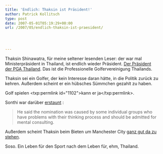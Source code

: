 ```yaml
---
title: 'Endlich: Thaksin ist Präsident!'
author: Patrick Kollitsch
type: post
date: 2007-05-01T05:19:29+00:00
url: /2007/05/endlich-thaksin-ist-praesident/




---
```

Thaksin Shinawatra, f&uuml;r meine seltener lesenden Leser: der war mal Ministerpr&auml;sident in Thailand, ist endlich wieder Pr&auml;sident. [Der Pr&auml;sident der <span class="caps">PGA</span> Thailand][1]. Das ist die Professionelle Golfervereinigung Thailands. 

Thaksin sei ein Golfer, der kein Interesse daran h&auml;tte, in die Politik zur&uuml;ck zu kehren. Au&szlig;erdem scheint er ein h&uuml;bsches S&uuml;mmchen gezahlt zu haben.

Golf spielen <txp:permlink id="1102">kann er ja</txp:permlink>.

Sonthi war dar&uuml;ber [erstaunt][2] :

> He said the nomination was caused by some individual groups who have problems with their thinking process and should be admitted for mental consulting.

Au&szlig;erdem scheint Thaksin beim Bieten um Manchester City [ganz gut da zu stehen][3]. 

Soso. Ein Leben f&uuml;r den Sport nach dem Leben f&uuml;r, ehm, Thailand.

 [1]: http://www.radioaustralia.net.au/news/stories/s1911499.htm
 [2]: http://www.bangkokpost.com/breaking_news/breakingnews.php?id=118456
 [3]: http://www.nationmultimedia.com/2007/05/01/headlines/headlines_30033125.php